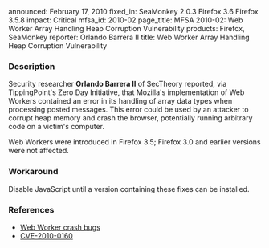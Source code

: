 announced: February 17, 2010
fixed_in: SeaMonkey 2.0.3
          Firefox 3.6
          Firefox 3.5.8
impact: Critical
mfsa_id: 2010-02
page_title: MFSA 2010-02: Web Worker Array Handling Heap Corruption Vulnerability
products: Firefox, SeaMonkey
reporter: Orlando Barrera II
title: Web Worker Array Handling Heap Corruption Vulnerability

<h3>Description</h3>

<p>Security researcher <strong>Orlando Barrera II</strong> of SecTheory reported,
via TippingPoint's Zero Day Initiative, that Mozilla's implementation
of Web Workers contained an error in its handling of array data types
when processing posted messages.  This error could be used by an
attacker to corrupt heap memory and crash the browser, potentially
running arbitrary code on a victim's computer.</p>

<p class="note">Web Workers were introduced in Firefox 3.5; Firefox 3.0
and earlier versions were not affected.
</p>

<h3>Workaround</h3>

<p>Disable JavaScript until a version containing these fixes can be installed.</p>

<h3>References</h3>

<ul>
  <li><a href="https://bugzilla.mozilla.org/buglist.cgi?bug_id=533000,534051,531222">Web Worker crash bugs</a></li>
  <li><a class="ex-ref" href="http://cve.mitre.org/cgi-bin/cvename.cgi?name=CVE-2010-0160">CVE-2010-0160</a></li>
</ul>





